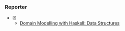 ### Reporter
- [x] - [Domain Modelling with Haskell: Data Structures](https://www.youtube.com/watch?v=pe6S5skZwNE)
